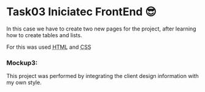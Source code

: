 # Task03 Iniciatec FrontEnd 😎

In this case we have to create two new pages for the project, after learning how to create tables and lists.

For this was used <abbr title="Hyper Text Markup Language">HTML</abbr> and <abbr title="Cascading Style Sheets">CSS</abbr> 

### Mockup3:

This project was performed by integrating the client design information with my own style.

